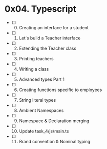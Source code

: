 # 0x04. Typescript
- [ ] 0. Creating an interface for a student
- [ ] 1. Let's build a Teacher interface
- [ ] 2. Extending the Teacher class
- [ ] 3. Printing teachers
- [ ] 4. Writing a class
- [ ] 5. Advanced types Part 1
- [ ] 6. Creating functions specific to employees
- [ ] 7. String literal types
- [ ] 8. Ambient Namespaces
- [ ] 9. Namespace & Declaration merging
- [ ] 10. Update task\_4/js/main.ts
- [ ] 11. Brand convention & Nominal typing
